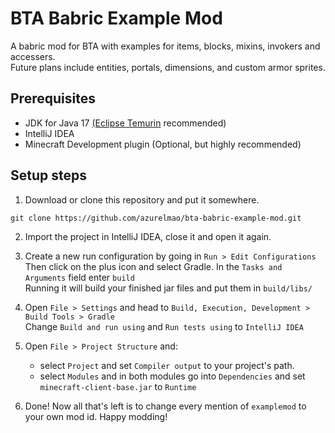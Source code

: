 # BTA Babric Example Mod

A babric mod for BTA with examples for items, blocks, mixins, invokers and accessers.  
Future plans include entities, portals, dimensions, and custom armor sprites.

## Prerequisites
- JDK for Java 17 [(Eclipse Temurin](https://adoptium.net/temurin/releases/) recommended)
- IntelliJ IDEA
- Minecraft Development plugin (Optional, but highly recommended)

## Setup steps

1. Download or clone this repository and put it somewhere.
```
git clone https://github.com/azurelmao/bta-babric-example-mod.git
```

2. Import the project in IntelliJ IDEA, close it and open it again.

3. Create a new run configuration by going in `Run > Edit Configurations`  
   Then click on the plus icon and select Gradle. In the `Tasks and Arguments` field enter `build`  
   Running it will build your finished jar files and put them in `build/libs/`

4. Open `File > Settings` and head to `Build, Execution, Development > Build Tools > Gradle`  
   Change `Build and run using` and `Run tests using` to `IntelliJ IDEA`

5. Open `File > Project Structure` and:
    - select `Project` and set `Compiler output` to your project's path.
    - select `Modules` and in both modules go into `Dependencies` and set `minecraft-client-base.jar` to `Runtime`


6. Done! Now all that's left is to change every mention of `examplemod` to your own mod id. Happy modding!